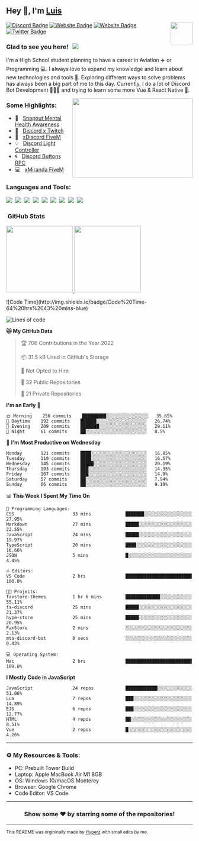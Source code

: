 ## Hey 👋, I'm [Luis](https://hypnoticsiege.net/) 

<img align="right" height="60" width="60" alt="" src="https://hypnoticsiege.net/images/uploads/logo.png" />

[![Discord Badge](https://img.shields.io/badge/-Discord-000000?style=flat-square&logo=Discord&logoColor=white)](https://hypnoticsiege.net/discord)
[![Website Badge](https://img.shields.io/badge/Snowside-000000?style=flat-square&logo=snowpack&logoColor=blue)](https://hypnoticsiege.net/snowside)
[![Website Badge](https://img.shields.io/badge/Website-000000?style=flat-square&logo=google-chrome&logoColor=white)](https://hypnoticsiege.net/)
[![Twitter Badge](https://img.shields.io/badge/-Twitter-000000?style=flat-square&logo=Twitter&logoColor=blue)](https://twitter.com/hypnoticsiege)

### Glad to see you here! &nbsp; ![](https://komarev.com/ghpvc/?username=HypnoticSiege&label=Views&color=blue&style=plastic) 

I'm a High School student planning to have a career in Aviation ✈️ or Programming 💻. I always love to expand my knowledge and learn about new technologies and tools 🔨.  Exploring different ways to solve problems has always been a big part of me to this day. Currently, I do a lot of Discord Bot Development 👨🏻‍💻 and trying to learn some more Vue & React Native 👀.

<img align="right" height="215" width="325" alt="" src="https://cdn.dribbble.com/users/416610/screenshots/4801105/coding_desk_flat_vector_ui_ux_design_illustration_motion_animation_gif2.gif" />


### Some Highlights:

- 📌 &nbsp; [Snapout Mental Health Awareness](https://snapout.nl/)
- 🚀 &nbsp; [Discord x Twitch](https://github.com/HypnoticSiege/Discord-x-Twitch)
- 🏫 &nbsp; [xDiscord FiveM](https://github.com/HypnoticSiege/xDiscord)
- 💡 &nbsp; [Discord Light Controller](https://github.com/HypnoticSiege/discord-light-controller)
- 🌀 &nbsp; [Discord Buttons RPC](https://github.com/HypnoticSiege/Discord-Buttons-RPC)
- 💻 &nbsp; [xMiranda FiveM](https://github.com/HypnoticSiege/xMiranda)

### Languages and Tools:

![](https://img.shields.io/badge/JavaScript-000000?style=for-the-badge&logo=javascript&logoColor=yellow)&nbsp;
![](https://img.shields.io/badge/Node.js-000000?style=for-the-badge&logo=node.js&logoColor=green)&nbsp;
![](https://img.shields.io/badge/HTML5-000000?style=for-the-badge&logo=html5&logoColor=orange)&nbsp;
![](https://img.shields.io/badge/CSS3-000000?style=for-the-badge&logo=css3&logoColor=blue)&nbsp;
![](https://img.shields.io/badge/Typescript-000000?style=for-the-badge&logo=typescript&logoColor=blue)&nbsp;
![](https://img.shields.io/badge/Windows-000000?style=for-the-badge&logo=windows&logoColor=blue)&nbsp;
![](https://img.shields.io/badge/Linux-000000?style=for-the-badge&logo=linux&logoColor=orange)&nbsp;
![](https://img.shields.io/badge/Discord-000000?style=for-the-badge&logo=discord&logoColor=white)&nbsp;
![](https://img.shields.io/badge/GitHub-000000?style=for-the-badge&logo=github&logoColor=white)&nbsp;

### &nbsp;GitHub Stats

<p align="left">
<a href="https://github.com/HypnoticSiege">
  <img height="180em" src="https://github-readme-stats-eight-theta.vercel.app/api?username=HypnoticSiege&show_icons=true&theme=react&include_all_commits=true&count_private=true"/>
  <img height="180em" src="https://github-readme-stats-eight-theta.vercel.app/api/top-langs/?username=HypnoticSiege&layout=compact&langs_count=8&theme=react"/>
  </a>
</p>
<!--START_SECTION:waka-->
![Code Time](http://img.shields.io/badge/Code%20Time-64%20hrs%2043%20mins-blue)

![Lines of code](https://img.shields.io/badge/From%20Hello%20World%20I%27ve%20Written-112%20Thousand%20lines%20of%20code-blue)

**🐱 My GitHub Data** 

> 🏆 706 Contributions in the Year 2022
 > 
> 📦 31.5 kB Used in GitHub's Storage 
 > 
> 🚫 Not Opted to Hire
 > 
> 📜 32 Public Repositories 
 > 
> 🔑 21 Private Repositories  
 > 
**I'm an Early 🐤** 

```text
🌞 Morning    256 commits    █████████░░░░░░░░░░░░░░░░   35.65% 
🌆 Daytime    192 commits    ██████░░░░░░░░░░░░░░░░░░░   26.74% 
🌃 Evening    209 commits    ███████░░░░░░░░░░░░░░░░░░   29.11% 
🌙 Night      61 commits     ██░░░░░░░░░░░░░░░░░░░░░░░   8.5%

```
📅 **I'm Most Productive on Wednesday** 

```text
Monday       121 commits    ████░░░░░░░░░░░░░░░░░░░░░   16.85% 
Tuesday      119 commits    ████░░░░░░░░░░░░░░░░░░░░░   16.57% 
Wednesday    145 commits    █████░░░░░░░░░░░░░░░░░░░░   20.19% 
Thursday     103 commits    ███░░░░░░░░░░░░░░░░░░░░░░   14.35% 
Friday       107 commits    ███░░░░░░░░░░░░░░░░░░░░░░   14.9% 
Saturday     57 commits     ██░░░░░░░░░░░░░░░░░░░░░░░   7.94% 
Sunday       66 commits     ██░░░░░░░░░░░░░░░░░░░░░░░   9.19%

```


📊 **This Week I Spent My Time On** 

```text
💬 Programming Languages: 
CSS                      33 mins             ███████░░░░░░░░░░░░░░░░░░   27.95% 
Markdown                 27 mins             █████░░░░░░░░░░░░░░░░░░░░   22.55% 
JavaScript               24 mins             █████░░░░░░░░░░░░░░░░░░░░   19.97% 
TypeScript               20 mins             ████░░░░░░░░░░░░░░░░░░░░░   16.66% 
JSON                     5 mins              █░░░░░░░░░░░░░░░░░░░░░░░░   4.45%

🔥 Editors: 
VS Code                  2 hrs               █████████████████████████   100.0%

🐱‍💻 Projects: 
faxstore-themes          1 hr 6 mins         █████████████░░░░░░░░░░░░   55.11% 
ts-discord               25 mins             █████░░░░░░░░░░░░░░░░░░░░   21.37% 
hype-store               25 mins             █████░░░░░░░░░░░░░░░░░░░░   20.95% 
FaxStore                 2 mins              ░░░░░░░░░░░░░░░░░░░░░░░░░   2.13% 
mta-discord-bot          0 secs              ░░░░░░░░░░░░░░░░░░░░░░░░░   0.43%

💻 Operating System: 
Mac                      2 hrs               █████████████████████████   100.0%

```

**I Mostly Code in JavaScript** 

```text
JavaScript               24 repos            ████████████░░░░░░░░░░░░░   51.06% 
Lua                      7 repos             ███░░░░░░░░░░░░░░░░░░░░░░   14.89% 
EJS                      6 repos             ███░░░░░░░░░░░░░░░░░░░░░░   12.77% 
HTML                     4 repos             ██░░░░░░░░░░░░░░░░░░░░░░░   8.51% 
Vue                      2 repos             █░░░░░░░░░░░░░░░░░░░░░░░░   4.26%

```



<!--END_SECTION:waka-->

---

### ⚙️ My Resources & Tools:

- PC: Prebuilt Tower Build
- Laptop: Apple MacBook Air M1 8GB
- OS: Windows 10/macOS Monterey
- Browser: Google Chrome
- Code Editor: VS Code

---

<h3 align=center>Show some ❤️ by starring some of the repositories!</h3>

---
<small>This README was orgininally made by <a href="https://hyperz.net/">Hyperz</a> with small edits by me.</small>
